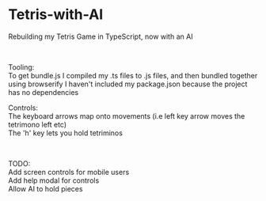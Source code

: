 # Tetris-with-AI
Rebuilding my Tetris Game in TypeScript, now with an AI <br>

<br>

Tooling: <br>
To get bundle.js I compiled my .ts files to .js files, and then bundled together using browserify
I haven't included my package.json because the project has no dependencies

Controls: <br>
The keyboard arrows map onto movements (i.e left key arrow moves the tetrimono left etc) <br>
The 'h' key lets you hold tetriminos <br>

<br>

TODO:<br>
Add screen controls for mobile users<br>
Add help modal for controls<br>
Allow AI to hold pieces<br>
